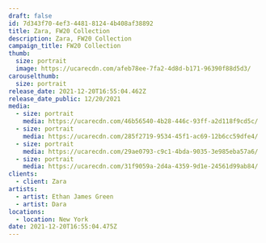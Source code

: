 ```yaml
---
draft: false
id: 7d343f70-4ef3-4481-8124-4b408af38892
title: Zara, FW20 Collection
description: Zara, FW20 Collection
campaign_title: FW20 Collection
thumb:
  size: portrait
  image: https://ucarecdn.com/afeb78ee-7fa2-4d8d-b171-96390f88d5d3/
carouselthumb:
  size: portrait
release_date: 2021-12-20T16:55:04.462Z
release_date_public: 12/20/2021
media:
  - size: portrait
    media: https://ucarecdn.com/46b56540-4b28-446c-93ff-a2d118f9cd5c/
  - size: portrait
    media: https://ucarecdn.com/285f2719-9534-45f1-ac69-12b6cc59dfe4/
  - size: portrait
    media: https://ucarecdn.com/29ae0793-c9c1-4bda-9035-3e985eba57a6/
  - size: portrait
    media: https://ucarecdn.com/31f9059a-2d4a-4359-9d1e-24561d99ab84/
clients:
  - client: Zara
artists:
  - artist: Ethan James Green
  - artist: Dara
locations:
  - location: New York
date: 2021-12-20T16:55:04.475Z
---
```

